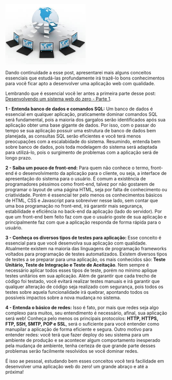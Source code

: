 ![Desenvolvendo sistemas web](/images/sistemas-web.jpg "Desenvolvendo sistemas web")

Dando continuidade a esse post, apresentarei mais alguns conceitos essenciais que estudá-las profundamente irá trazê-lo bons conhecimentos para você ficar apto a desenvolver uma aplicação web com qualidade.

Lembrando que é essencial você ler antes a primeira parte desse post: [Desenvolvendo um sistema web do zero - Parte 1](/desenvolvendo-um-sistema-web-do-zero-parte-1 "Desenvolvendo um sistema web do zero - Parte 1").

**1 - Entenda banco de dados e comandos SQL:** Um banco de dados é essencial em qualquer aplicação, praticamente dominar comandos SQL será fundamental, pois a maioria dos gargalos serão identificados após sua aplicação obter uma base gigante de dados. Por isso, com o passar do tempo se sua aplicação possuir uma estrutura de banco de dados bem planejada, as consultas SQL serão eficientes e você terá menos preocupações com a escalabidade do sistema. Resumindo, entenda bem sobre banco de dados, pois toda modelagem do sistema será adaptada para utilizá-lo, pois o surgimento de problemas com a aplicação será de longo prazo.

**2 - Saiba um pouco de front-end:** Para quem não conhece o termo, front-end é o desenvolvimento da aplicação para o cliente, ou seja, a interface de apresentação do sistema para o usuário. É comum a existência de programadores péssimos como front-end, talvez por não gostarem de programar o layout de uma página HTML, seja por falta de conhecimento ou criatividade. Porém é essencial ter pelo menos os conhecimentos básicos de HTML, CSS e Javascript para sobreviver nesse lado, sem contar que uma boa programação no front-end, irá garantir mais segurança, estabilidade e eficiência no back-end da aplicação (lado do servidor). Por que um front-end bem feito faz com que o usuário goste de sua aplicação e principalmente faz com que a aplicação responda de forma rápida para o usuário.

**3 - Conheça os diversos tipos de testes para aplicação:** Esse conceito é essencial para que você desenvolva sua aplicação com qualidade. Atualmente existem na maioria das linguagens de programação frameworks voltados para programação de testes automatizados. Existem diversos tipos de testes a se preparar para uma aplicação, os mais conhecidos são: **Teste Unitário, Teste de Integração e Teste de Aceitação**. Nem sempre é necessário aplicar todos esses tipos de teste, porém no mínimo aplique testes unitários em sua aplicação. Além de garantir que cada trecho de código foi testado, você evitará realizar testes manuais e irá garantir que qualquer alteração de código seja realizado com segurança, pois todos os testes sobre aquela funcionalidade irá quebrar, apontando todos os possíveis impactos sobre a nova mudança no sistema.

**4 - Entenda o básico de redes:** Isso é fato, por mais que redes seja algo complexo para muitos, seu entendimento é necessário, afinal, sua aplicação será web! Conheça pelo menos os principais protocolos: **HTTP, HTTPS, FTP, SSH, SMTP, POP e SSL**, será o suficiente para você entender como manupilar a aplicação de forma eficiente e segura. Outro motivo para entender redes: você terá que fazer deploy do seu sistema para um ambiente de produção e se acontecer algum comportamento inesperado pela mudança de ambiente, tenha certeza de que grande parte desses problemas serão facilmente resolvidos se você dominar redes.

É isso ae pessoal, estudando bem esses conceitos você terá facilidade em desenvolver uma aplicação web do zero! um grande abraço e até a próxima!